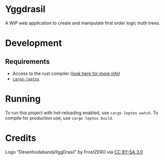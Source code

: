 # Yggdrasil

A WIP web application to create and manipulate first order logic truth trees.

# Development

## Requirements

- Access to the rust compiler ([look here for more info](https://www.rust-lang.org/learn/get-started))
- [`cargo-leptos`](https://github.com/leptos-rs/cargo-leptos)

# Running

To run this project with hot-reloading enabled, use `cargo leptos watch`.
To compile for production use, use `cargo leptos build`.

# Credits

Logo "DesenhodabandaYggDrasil" by FrostZERO via [CC BY-SA 3.0](https://creativecommons.org/licenses/by-sa/3.0/)

